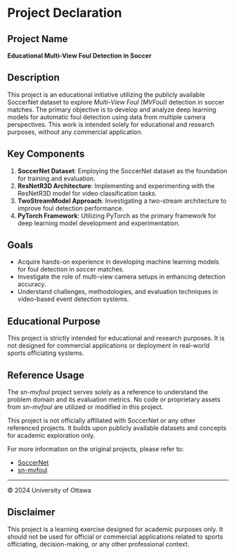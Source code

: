 # Project Declaration

## Project Name  
**Educational Multi-View Foul Detection in Soccer**

## Description  
This project is an educational initiative utilizing the publicly available SoccerNet dataset to explore *Multi-View Foul (MVFoul)* detection in soccer matches. The primary objective is to develop and analyze deep learning models for automatic foul detection using data from multiple camera perspectives. This work is intended solely for educational and research purposes, without any commercial application.

## Key Components  
1. **SoccerNet Dataset**: Employing the SoccerNet dataset as the foundation for training and evaluation.  
2. **ResNetR3D Architecture**: Implementing and experimenting with the ResNetR3D model for video classification tasks.  
3. **TwoStreamModel Approach**: Investigating a two-stream architecture to improve foul detection performance.  
4. **PyTorch Framework**: Utilizing PyTorch as the primary framework for deep learning model development and experimentation.

## Goals  
- Acquire hands-on experience in developing machine learning models for foul detection in soccer matches.  
- Investigate the role of multi-view camera setups in enhancing detection accuracy.  
- Understand challenges, methodologies, and evaluation techniques in video-based event detection systems.

## Educational Purpose  
This project is strictly intended for educational and research purposes. It is not designed for commercial applications or deployment in real-world sports officiating systems.

## Reference Usage  
The *sn-mvfoul* project serves solely as a reference to understand the problem domain and its evaluation metrics. No code or proprietary assets from *sn-mvfoul* are utilized or modified in this project.

This project is not officially affiliated with SoccerNet or any other referenced projects. It builds upon publicly available datasets and concepts for academic exploration only.

For more information on the original projects, please refer to:  
- [SoccerNet](https://soccer-net.org)  
- [sn-mvfoul](https://github.com/SoccerNet/sn-mvfoul)

---

© 2024 University of Ottawa  

## Disclaimer  
This project is a learning exercise designed for academic purposes only. It should not be used for official or commercial applications related to sports officiating, decision-making, or any other professional context.
